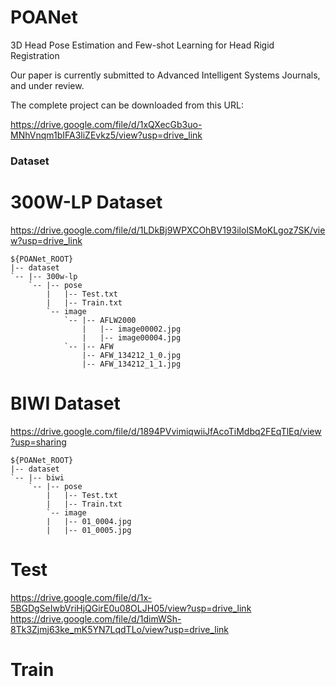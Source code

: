 # POANet
3D Head Pose Estimation and Few-shot Learning for Head Rigid Registration

Our paper is currently submitted to Advanced Intelligent Systems Journals, and under review.

The complete project can be downloaded from this URL:

https://drive.google.com/file/d/1xQXecGb3uo-MNhVnqm1bIFA3liZEvkz5/view?usp=drive_link

### Dataset

# 300W-LP Dataset
https://drive.google.com/file/d/1LDkBj9WPXCOhBV193ilolSMoKLgoz7SK/view?usp=drive_link


```
${POANet_ROOT}
|-- dataset
`-- |-- 300w-lp
    `-- |-- pose
        |   |-- Test.txt
        |   |-- Train.txt
        `-- image
            `-- |-- AFLW2000
                |   |-- image00002.jpg
                |   |-- image00004.jpg
            `-- |-- AFW
                |-- AFW_134212_1_0.jpg
                |-- AFW_134212_1_1.jpg
```

# BIWI Dataset
https://drive.google.com/file/d/1894PVvimiqwiiJfAcoTiMdbq2FEqTlEq/view?usp=sharing
```
${POANet_ROOT}
|-- dataset
`-- |-- biwi
    `-- |-- pose
        |   |-- Test.txt
        |   |-- Train.txt
        `-- image
        |   |-- 01_0004.jpg
        |   |-- 01_0005.jpg
```
# Test

https://drive.google.com/file/d/1x-5BGDgSeIwbVriHjQGirE0u08OLJH05/view?usp=drive_link
https://drive.google.com/file/d/1dimWSh-8Tk3Zjmj63ke_mK5YN7LqdTLo/view?usp=drive_link

# Train


